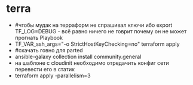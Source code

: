 # terra
* #чтобы мудак на терраформ не спрашивал ключи ибо export TF_LOG=DEBUG - всё равно ничего не говрит почему он не может прогнать Playbook
* TF_VAR_ssh_args="-o StrictHostKeyChecking=no" terraform apply
* #скачать говно для parted
* ansible-galaxy collection install community.general
* на шаблоне с cloudinit необходимо отредачить  конфиг сети перевести его в статик
* terraform apply -parallelism=3
